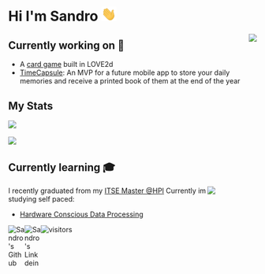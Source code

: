 # Hi I'm Sandro <img src="https://github.com/ABSphreak/ABSphreak/blob/master/gifs/Hi.gif" width="30">

<!--
![visitors](https://hits.seeyoufarm.com/api/count/incr/badge.svg?url=https://github.com/sanjsp")
-->

<img align="right" src="https://github.com/rajput2107/rajput2107/blob/master/Assets/Developer.gif"/>

## Currently working on 💾

- A [card game]([url](https://github.com/emso-sp/cardgame)) built in LOVE2d
- [TimeCapsule](https://github.com/emsbe/TimeCapsule): An MVP for a future mobile app to store your daily memories and receive a printed book of them at the end of the year

## My Stats

<p>
  <img src="https://github-readme-stats.vercel.app/api?username=sanjsp&show_icons=true&hide=stars">
</p>


<p>
  <img src="https://github-readme-stats.vercel.app/api/top-langs/?username=sanjsp&count_private=true&layout=compact">
</p>



## Currently learning 🎓

<img align='right' src='https://user-images.githubusercontent.com/5713670/87202985-820dcb80-c2b6-11ea-9f56-7ec461c497c3.gif' width='100"'>

I recently graduated from my [ITSE Master @HPI](https://hpi.de/en/studies/before-your-studies/degree-programs/master/it-systems-engineering.html)
Currently im studying self paced:
- [Hardware Conscious Data Processing]([https://hpi.de/rabl/teaching/winter-term-2023-24/big-data-lab.html](https://hpi.de/rabl/teaching/summer-term-2025/hardware-conscious-data-processing.html))
<!--
![picture](https://raw.githubusercontent.com/saadeghi/saadeghi/master/dino.gif)
<br />
-->

<p align="left">
<a href="https://github.com/sanjsp">
  <img align="left" alt="Sandro's Github" width="33px" src="https://cdn.jsdelivr.net/npm/simple-icons@v3/icons/github.svg" />
</a>
<a href="https://www.linkedin.com/in/sandro-s-158474127/">
  <img align="left" alt="Sandro's Linkdein" width="33px" src="https://cdn.jsdelivr.net/npm/simple-icons@v3/icons/linkedin.svg" />
</a>
  
![visitors](https://visitor-badge.laobi.icu/badge?page_id=sanjsp.sanjsp)

</p>

